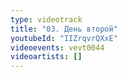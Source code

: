 ```yaml
---
type: videotrack
title: "03. День второй"
youtubeId: "IIZrqvrQXxE"
videoevents: vevt0044
videoartists: []
---
```

